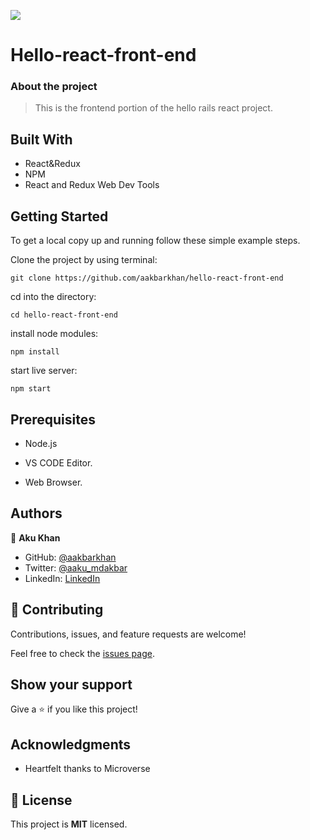 ![](https://img.shields.io/badge/Microverse-blueviolet)

# Hello-react-front-end

### About the project

> This is the frontend portion of the hello rails react project.


## Built With

- React&Redux
- NPM
- React and Redux Web Dev Tools

## Getting Started

To get a local copy up and running follow these simple example steps.

Clone the project by using terminal:

```
git clone https://github.com/aakbarkhan/hello-react-front-end
```

cd into the directory:

```
cd hello-react-front-end
```
install node modules:
```
npm install
```
start live server:
```
npm start
```

## Prerequisites
- Node.js

- VS CODE Editor.

- Web Browser.




## Authors


👤 **Aku Khan**

- GitHub: [@aakbarkhan](https://github.com/aakbarkhan)
- Twitter: [@aaku_mdakbar](https://twitter.com/aaku_mdakbar)
- LinkedIn: [LinkedIn](https://www.linkedin.com/in/akuu-khan/)



## 🤝 Contributing

Contributions, issues, and feature requests are welcome!

Feel free to check the [issues page](../../issues/).

## Show your support

Give a ⭐️ if you like this project!

## Acknowledgments

- Heartfelt thanks to Microverse


## 📝 License

This project is **MIT** licensed.